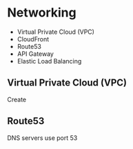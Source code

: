 # Networking

* Virtual Private Cloud (VPC)
* CloudFront
* Route53
* API Gateway
* Elastic Load Balancing

## Virtual Private Cloud (VPC)

Create  

## Route53

DNS servers use port 53
